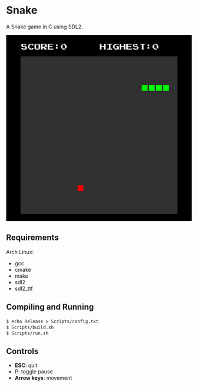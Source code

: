 # Snake

A Snake game in C using SDL2.

![Screenshot](resources/images/screenshot.png "Screenshot")

## Requirements

Arch Linux:
- gcc
- cmake
- make
- sdl2
- sdl2_ttf

## Compiling and Running

```console
$ echo Release > Scripts/config.txt
$ Scripts/build.sh
$ Scripts/run.sh
```

## Controls

- **ESC**: quit
- P: toggle pause
- **Arrow keys**: movement
